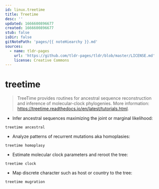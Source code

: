 ```yaml
---
id: linux.treetime
title: Treetime
desc: ''
updated: 1666600896677
created: 1666600896677
stub: false
isDir: false
gitNotePath: 'pages/{{ noteHiearchy }}.md'
sources:
  - name: tldr-pages
    url: 'https://github.com/tldr-pages/tldr/blob/master/LICENSE.md'
    license: Creative Commons
---
```

# treetime

> TreeTime provides routines for ancestral sequence reconstruction and inference of molecular-clock phylogenies.
> More information: <https://treetime.readthedocs.io/en/latest/tutorials.html>.

- Infer ancestral sequences maximizing the joint or marginal likelihood:

`treetime ancestral`

- Analyze patterns of recurrent mutations aka homoplasies:

`treetime homoplasy`

- Estimate molecular clock parameters and reroot the tree:

`treetime clock`

- Map discrete character such as host or country to the tree:

`treetime mugration`

